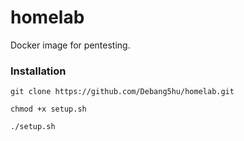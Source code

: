 # homelab
Docker image for pentesting.  



### Installation  

```
git clone https://github.com/Debang5hu/homelab.git

chmod +x setup.sh

./setup.sh
```  
